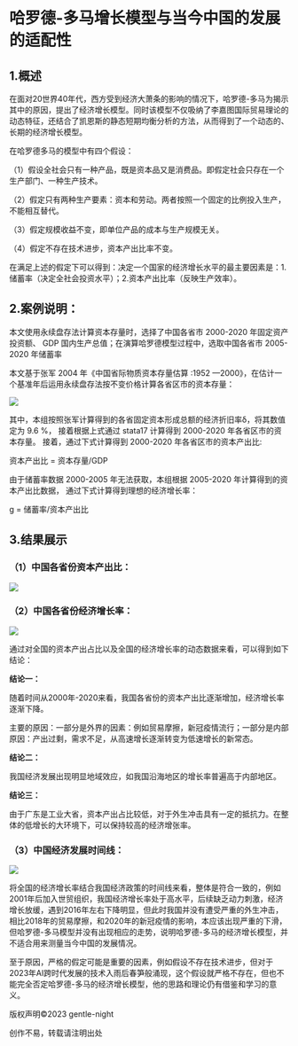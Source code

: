 # 哈罗德-多马增长模型与当今中国的发展的适配性

## 1.概述



在面对20世界40年代，西方受到经济大萧条的影响的情况下，哈罗德-多马为揭示其中的原因，提出了经济增长模型。同时该模型不仅吸纳了李嘉图国际贸易理论的动态特征，还结合了凯恩斯的静态短期均衡分析的方法，从而得到了一个动态的、长期的经济增长模型。

在哈罗德多马的模型中有四个假设：

（1）假设全社会只有一种产品，既是资本品又是消费品。即假定社会只存在一个生产部门、一种生产技术。

（2）假定只有两种生产要素：资本和劳动。两者按照一个固定的比例投入生产，不能相互替代。

（3）假定规模收益不变，即单位产品的成本与生产规模无关。

（4）假定不存在技术进步，资本产出比率不变。

在满足上述的假定下可以得到：决定一个国家的经济增长水平的最主要因素是：1.储蓄率（决定全社会投资水平）；2.资本产出比率（反映生产效率）。

## 2.案例说明：

本文使用永续盘存法计算资本存量时，选择了中国各省市 2000-2020 年固定资产投资额、 GDP 国内生产总值；在演算哈罗德模型过程中，选取中国各省市 2005-2020 年储蓄率

本文基于张军 2004 年《中国省际物质资本存量估算 :1952 —2000》，在估计一个基准年后运用永续盘存法按不变价格计算各省区市的资本存量： 

![](https://pic-stored.oss-cn-beijing.aliyuncs.com/image/%E8%B5%84%E6%9C%AC%E5%AD%98%E9%87%8F%E5%85%AC%E5%BC%8F.png)

其中，本组按照张军计算得到的各省固定资本形成总额的经济折旧率δ，将其数值定为 9.6 %， 接着根据上式通过 stata17 计算得到 2000-2020 年各省区市的资本存量。 接着，通过下式计算得到 2000-2020 年各省区市的资本产出比:

资本产出比 = 资本存量/GDP



由于储蓄率数据 2000-2005 年无法获取，本组根据 2005-2020 年计算得到的资本产出比数据， 通过下式计算得到理想的经济增长率：

g = 储蓄率/资本产出比



## 3.结果展示

### （1）中国各省份资本产出比：

![](https://pic-stored.oss-cn-beijing.aliyuncs.com/image/%E8%B5%84%E6%9C%AC%E4%BA%A7%E5%87%BA%E6%AF%94.gif)



### （2）中国各省份经济增长率：

![](https://pic-stored.oss-cn-beijing.aliyuncs.com/image/%E5%85%A8%E5%9B%BD%E7%BB%8F%E6%B5%8E%E5%A2%9E%E9%95%BF%E7%8E%87.gif)



通过对全国的资本产出占比以及全国的经济增长率的动态数据来看，可以得到如下结论：

**结论一：**

​	随着时间从2000年-2020来看，我国各省份的资本产出比逐渐增加，经济增长率逐渐下降。

​	主要的原因：一部分是外界的因素：例如贸易摩擦，新冠疫情流行；一部分是内部原因：产出过剩，需求不足，从高速增长逐渐转变为低速增长的新常态。

**结论二：**

​	我国经济发展出现明显地域效应，如我国沿海地区的增长率普遍高于内部地区。

**结论三：**

​	由于广东是工业大省，资本产出占比较低，对于外生冲击具有一定的抵抗力。在整体的低增长的大环境下，可以保持较高的经济增张率。



### （3）中国经济发展时间线：

![](https://pic-stored.oss-cn-beijing.aliyuncs.com/image/%E4%B8%AD%E5%9B%BD%E7%BB%8F%E6%B5%8E%E5%A2%9E%E9%95%BF%E7%8E%87%E5%92%8C%E6%97%B6%E9%97%B4%E7%BA%BF.png)

​		将全国的经济增长率结合我国经济政策的时间线来看，整体是符合一致的，例如2001年后加入世贸组织，我国经济增长率处于高水平，后续缺乏动力刺激，经济增长放缓，遇到2016年左右下降明显，但此时我国并没有遭受严重的外生冲击，相比2018年的贸易摩擦，和2020年的新冠疫情的影响，本应该出现严重的下滑，但哈罗德-多马模型并没有出现相应的走势，说明哈罗德-多马的经济增长模型，并不适合用来测量当今中国的发展情况。

​		至于原因，严格的假定可能是重要的因素，例如假设不存在技术进步，但对于2023年AI跨时代发展的技术入雨后春笋般涌现，这个假设就严格不存在，但也不能完全否定哈罗德-多马的经济增长模型，他的思路和理论仍有借鉴和学习的意义。

版权声明©2023 gentle-night

创作不易，转载请注明出处 
